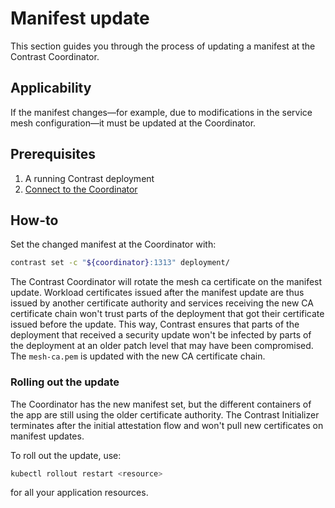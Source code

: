 # Manifest update

This section guides you through the process of updating a manifest at the Contrast Coordinator.

## Applicability

If the manifest changes—for example, due to modifications in the service mesh configuration—it must be updated at the Coordinator.

## Prerequisites

1. A running Contrast deployment
2. [Connect to the Coordinator](./workload-deployment/set-manifest.md#connect-to-the-contrast-coordinator)

## How-to


Set the changed manifest at the Coordinator with:

```sh
contrast set -c "${coordinator}:1313" deployment/
```

The Contrast Coordinator will rotate the mesh ca certificate on the manifest update. Workload certificates issued
after the manifest update are thus issued by another certificate authority and services receiving the new CA certificate chain
won't trust parts of the deployment that got their certificate issued before the update. This way, Contrast ensures
that parts of the deployment that received a security update won't be infected by parts of the deployment at an older
patch level that may have been compromised. The `mesh-ca.pem` is updated with the new CA certificate chain.

### Rolling out the update

The Coordinator has the new manifest set, but the different containers of the app are still
using the older certificate authority. The Contrast Initializer terminates after the initial attestation
flow and won't pull new certificates on manifest updates.

To roll out the update, use:

```sh
kubectl rollout restart <resource>
```

for all your application resources.
